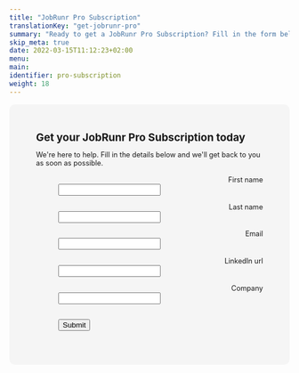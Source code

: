 ```yaml
---
title: "JobRunr Pro Subscription"
translationKey: "get-jobrunr-pro"
summary: "Ready to get a JobRunr Pro Subscription? Fill in the form below and all the necessary information to get started will be sent to you!"
skip_meta: true
date: 2022-03-15T11:12:23+02:00
menu:
main:
identifier: pro-subscription
weight: 18
---
```


<style>
    #subscription-form {
        font-size: 90%;
    }
    #subscription-form dl {
        margin: 0 0 1em;
    }
    #subscription-form dl input[type="text"] {
        width: 50%;
    }
</style>

<script type="text/javascript">
    document.addEventListener("DOMContentLoaded", function(event) {
        document.getElementById('firstName').focus();
    });

    function submitForm() {
        const firstNameField = document.getElementById('firstName');
        const lastNameField = document.getElementById('lastName');
        const emailField = document.getElementById('email');
        const linkedInField = document.getElementById('linkedIn');
        const companyField = document.getElementById('company');

        const firstName = firstNameField.value;
        const lastName = lastNameField.value;
        const email = emailField.value;
        const linkedIn = linkedInField.value;
        const company = companyField.value;
        
        if(!firstName || !lastName || !email || !company || !email.includes('@') || !(linkedIn.startsWith('https://linkedin') || linkedIn.startsWith('https://www.linkedin') || linkedIn.startsWith('linkedin.com') || linkedIn.startsWith('www.linkedin.com'))) {
            document.getElementById('subscription-form-error').style.display = 'block';
        } else if(linkedIn.includes('sabahat-alikhan')) {
            alert("Hey, you prick! Stop spamming this form.");
        } else {
            document.getElementById('subscription-form-error').style.display = 'none';
            
            firstNameField.disabled = true;
            lastNameField.disabled = true;
            emailField.disabled = true;
            linkedInField.disabled = true;
            companyField.disabled = true;
            document.getElementById('submit-btn').disabled = true;
            const subscriptionData = {
                firstName: firstName,
                lastName: lastName,
                email: email,
                linkedIn: linkedIn,
                company: company
            };
            fetch('https://api.jobrunr.io/api/sales/request-subscription', {method: 'POST', headers: {'Content-Type': 'application/json'}, body: JSON.stringify(subscriptionData)})
                .then(resp => {
                    if(resp.status === 200) {
                        document.getElementById('subscription-form').style.display = 'none';
                        document.getElementById('subscription-success-response').style.display = 'block';
                    } else {
                        document.getElementById('subscription-form').style.display = 'none';
                        document.getElementById('subscription-error-response').style.display = 'block';
                }
                })
                .catch(error => {
                    document.getElementById('subscription-form').style.display = 'none';
                    document.getElementById('subscription-error-response').style.display = 'block';
                });
        }
        return false;
    }

</script>


<div style="display: flex; justify-content: center;">
    <div style="background: #f5f5f5; padding: 3rem; border: #f5f5f5; border-radius: 10px; margin-bottom: 5rem;">
        <div id="subscription-form">
            <form novalidate="">
                <h2 style="margin: 0 0 .5em;">Get your JobRunr Pro Subscription today</h2>
                <p style="margin-bottom: 0">
                    We're here to help. Fill in the details below and we'll get back to you as soon as possible.<br/>
                </p>
                <br />
                <div>
                    <dl>
                        <dt style="text-align: right"><label for="firstName">First name </label></dt> 
                        <dd><input type="text" value="" name="firstName" class="" id="firstName" /></dd>
                    </dl>
                    <dl>
                        <dt style="text-align: right"><label for="lastName">Last name </label></dt> 
                        <dd><input type="text" value="" name="lastName" class="" id="lastName" /></dd>
                    </dl>
                    <dl>
                        <dt style="text-align: right"><label for="email">Email </label></dt> 
                        <dd><input type="text" value="" name="email" class="" id="email" /></dd>
                    </dl>
                    <dl>
                        <dt style="text-align: right"><label for="linkedIn">LinkedIn url</label></dt> 
                        <dd><input type="text" value="" name="linkedIn" class="" id="linkedIn" /></dd>
                    </dl>
                    <dl>
                        <dt style="text-align: right"><label for="company">Company</label></dt> 
                        <dd><input type="text" value="" name="company" class="" id="company" /></dd>
                    </dl>
                    <dl id="subscription-form-error" style="display: none">
                        <dt style="text-align: right">&nbsp;</dt> 
                        <dd>
                            <div class="response" style="color:red;">All fields are required.</div>
                        </dd>
                    </dl>
                    <dl>
                        <dt style="text-align: right">&nbsp;</dt> 
                        <dd>
                            <input id="submit-btn" type="button" value="Submit" onclick="submitForm();" />
                        </dd>
                    </dl>
                </div>
            </form>
        </div>
        <div id="mce-responses" class="clear">
            <div class="response" id="subscription-error-response" style="display:none; color:red;">Error submitting your request for a trial. Please try again later.</div>
            <div class="response" id="subscription-success-response" style="display:none">Thanks for requesting a JobRunr Pro Subscription. We will get back to you as soon as possible.</div>
        </div> 
    </div>
    
</div>